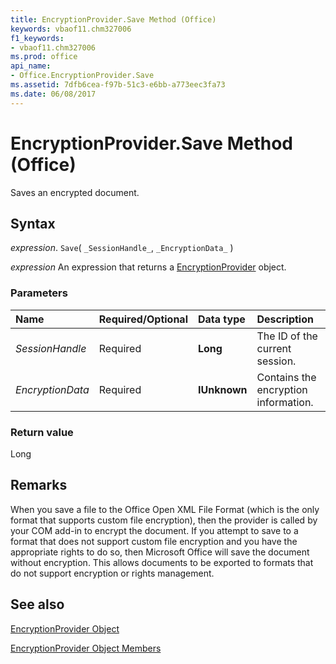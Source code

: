 ```yaml
---
title: EncryptionProvider.Save Method (Office)
keywords: vbaof11.chm327006
f1_keywords:
- vbaof11.chm327006
ms.prod: office
api_name:
- Office.EncryptionProvider.Save
ms.assetid: 7dfb6cea-f97b-51c3-e6bb-a773eec3fa73
ms.date: 06/08/2017
---
```



# EncryptionProvider.Save Method (Office)

Saves an encrypted document.


## Syntax

 _expression_. `Save`( `_SessionHandle_`, `_EncryptionData_` )

 _expression_ An expression that returns a [EncryptionProvider](./Office.EncryptionProvider.md) object.


### Parameters



|Name|Required/Optional|Data type|Description|
|:-----|:-----|:-----|:-----|
| _SessionHandle_|Required|**Long**|The ID of the current session.|
| _EncryptionData_|Required|**IUnknown**|Contains the encryption information.|

### Return value

Long


## Remarks

When you save a file to the Office Open XML File Format (which is the only format that supports custom file encryption), then the provider is called by your COM add-in to encrypt the document. If you attempt to save to a format that does not support custom file encryption and you have the appropriate rights to do so, then Microsoft Office will save the document without encryption. This allows documents to be exported to formats that do not support encryption or rights management.


## See also


[EncryptionProvider Object](Office.EncryptionProvider.md)



[EncryptionProvider Object Members](./overview/Library-Reference/encryptionprovider-members-office.md)

